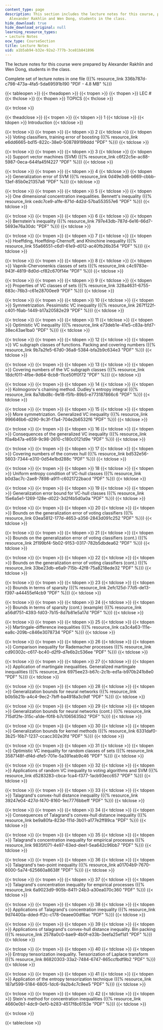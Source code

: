 ```yaml
---
content_type: page
description: This section includes the lecture notes for this course, prepared by
  Alexander Rakhlin and Wen Dong, students in the class.
hide_download: true
hide_download_original: null
learning_resource_types:
- Lecture Notes
ocw_type: CourseSection
title: Lecture Notes
uid: a1b5ab94-b32e-92a2-777b-3ce81b841896
---
```


The lecture notes for this course were prepared by Alexander Rakhlin and Wen Dong, students in the class.

Complete set of lecture notes in one file ({{% resource_link 336b787d-c798-473a-4fa5-5da69591b190 "PDF - 4.8 MB" %}})

{{< tableopen >}}
{{< theadopen >}}
{{< tropen >}}
{{< thopen >}}
LEC #
{{< thclose >}}
{{< thopen >}}
TOPICS
{{< thclose >}}

{{< trclose >}}

{{< theadclose >}}
{{< tropen >}}
{{< tdopen >}}
1
{{< tdclose >}}
{{< tdopen >}}
Introduction
{{< tdclose >}}

{{< trclose >}}
{{< tropen >}}
{{< tdopen >}}
2
{{< tdclose >}}
{{< tdopen >}}
Voting classifiers, training error of boosting ({{% resource_link e6dd6665-bd15-822c-38e0-508789199ddd "PDF" %}})
{{< tdclose >}}

{{< trclose >}}
{{< tropen >}}
{{< tdopen >}}
3
{{< tdclose >}}
{{< tdopen >}}
Support vector machines (SVM) ({{% resource_link c6f22c5e-ac88-5987-0eca-644fa45f4227 "PDF" %}})
{{< tdclose >}}

{{< trclose >}}
{{< tropen >}}
{{< tdopen >}}
4
{{< tdclose >}}
{{< tdopen >}}
Generalization error of SVM ({{% resource_link 0d49e3d6-b669-cbbb-13ef-85b0e21357a8 "PDF" %}})
{{< tdclose >}}

{{< trclose >}}
{{< tropen >}}
{{< tdopen >}}
5
{{< tdclose >}}
{{< tdopen >}}
One dimensional concentration inequalities. Bennett's inequality ({{% resource_link cedc7ce9-a1fe-871d-4d2d-57ba553557e6 "PDF" %}})
{{< tdclose >}}

{{< trclose >}}
{{< tropen >}}
{{< tdopen >}}
6
{{< tdclose >}}
{{< tdopen >}}
Bernstein's inequality ({{% resource_link 797e43db-787d-6e16-66d7-5693e76a30dc "PDF" %}})
{{< tdclose >}}

{{< trclose >}}
{{< tropen >}}
{{< tdopen >}}
7
{{< tdclose >}}
{{< tdopen >}}
Hoeffding, Hoeffding-Chernoff, and Khinchine inequality ({{% resource_link 55a66551-c6d1-61e9-d012-ac40fb26b354 "PDF" %}})
{{< tdclose >}}

{{< trclose >}}
{{< tropen >}}
{{< tdopen >}}
8
{{< tdclose >}}
{{< tdopen >}}
Vapnik-Chervonenkis classes of sets ({{% resource_link c4c9783e-943f-4819-8d0d-cf82c670f14e "PDF" %}})
{{< tdclose >}}

{{< trclose >}}
{{< tropen >}}
{{< tdopen >}}
9
{{< tdclose >}}
{{< tdopen >}}
Properties of VC classes of sets ({{% resource_link 328a4631-6755-683c-76b3-c61e28700ee9 "PDF" %}})
{{< tdclose >}}

{{< trclose >}}
{{< tropen >}}
{{< tdopen >}}
10
{{< tdclose >}}
{{< tdopen >}}
Symmetrization. Pessimistic VC inequality ({{% resource_link 267f122f-c401-f6ab-1449-b17a20582e29 "PDF" %}})
{{< tdclose >}}

{{< trclose >}}
{{< tropen >}}
{{< tdopen >}}
11
{{< tdclose >}}
{{< tdopen >}}
Optimistic VC inequality ({{% resource_link e73deb1e-41e5-c83a-bfd7-38ec43ae1ba0 "PDF" %}})
{{< tdclose >}}

{{< trclose >}}
{{< tropen >}}
{{< tdopen >}}
12
{{< tdclose >}}
{{< tdopen >}}
VC subgraph classes of functions. Packing and covering numbers ({{% resource_link 9b7a2fe5-67d0-36a8-5384-bfa2b9c634e3 "PDF" %}})
{{< tdclose >}}

{{< trclose >}}
{{< tropen >}}
{{< tdopen >}}
13
{{< tdclose >}}
{{< tdopen >}}
Covering numbers of the VC subgraph classes ({{% resource_link 18dcf011-4fbe-9d64-8cb8-11ce50ff0f72 "PDF" %}})
{{< tdclose >}}

{{< trclose >}}
{{< tropen >}}
{{< tdopen >}}
14
{{< tdclose >}}
{{< tdopen >}}
Kolmogorov's chaining method. Dudley's entropy integral ({{% resource_link 8a7dbd8c-9e18-f5fb-89b5-e773187866c6 "PDF" %}})
{{< tdclose >}}

{{< trclose >}}
{{< tropen >}}
{{< tdopen >}}
15
{{< tdclose >}}
{{< tdopen >}}
More symmetrization. Generalized VC inequality ({{% resource_link 996646b6-d290-9c3f-f7a4-704e2b6532f6 "PDF" %}})
{{< tdclose >}}

{{< trclose >}}
{{< tropen >}}
{{< tdopen >}}
16
{{< tdclose >}}
{{< tdopen >}}
Consequences of the generalized VC inequality ({{% resource_link f0a4b47a-e659-9c98-2610-c180c0121d9e "PDF" %}})
{{< tdclose >}}

{{< trclose >}}
{{< tropen >}}
{{< tdopen >}}
17
{{< tdclose >}}
{{< tdopen >}}
Covering numbers of the convex hull ({{% resource_link bd532e56-5603-7344-e310-0d54e1bd288c "PDF" %}})
{{< tdclose >}}

{{< trclose >}}
{{< tropen >}}
{{< tdopen >}}
18
{{< tdclose >}}
{{< tdopen >}}
Uniform entropy condition of VC-hull classes ({{% resource_link b0d3ac7c-2ae8-7898-a911-c6021722bacd "PDF" %}})
{{< tdclose >}}

{{< trclose >}}
{{< tropen >}}
{{< tdopen >}}
19
{{< tdclose >}}
{{< tdopen >}}
Generalization error bound for VC-hull classes ({{% resource_link 15e6a5e1-1269-128e-d022-3d2f4b5d0a0a "PDF" %}})
{{< tdclose >}}

{{< trclose >}}
{{< tropen >}}
{{< tdopen >}}
20
{{< tdclose >}}
{{< tdopen >}}
Bounds on the generalization error of voting classifiers ({{% resource_link 03ea5812-177d-4653-a356-2843d091c252 "PDF" %}})
{{< tdclose >}}

{{< trclose >}}
{{< tropen >}}
{{< tdopen >}}
21
{{< tdclose >}}
{{< tdopen >}}
Bounds on the generalization error of voting classifiers (cont.) ({{% resource_link 2f199bf4-5b02-9153-0317-782b5dbdea62 "PDF" %}})
{{< tdclose >}}

{{< trclose >}}
{{< tropen >}}
{{< tdopen >}}
22
{{< tdclose >}}
{{< tdopen >}}
Bounds on the generalization error of voting classifiers (cont.) ({{% resource_link 33be23db-e6a9-715b-42f8-75a8218ede32 "PDF" %}})
{{< tdclose >}}

{{< trclose >}}
{{< tropen >}}
{{< tdopen >}}
23
{{< tdclose >}}
{{< tdopen >}}
Bounds in terms of sparsity ({{% resource_link 2efc125d-77d5-de13-f397-a44455ef4cb9 "PDF" %}})
{{< tdclose >}}

{{< trclose >}}
{{< tropen >}}
{{< tdopen >}}
24
{{< tdclose >}}
{{< tdopen >}}
Bounds in terms of sparsity (cont.) (example) ({{% resource_link a56df751-4393-fd03-7b15-8d7b81e5a17d "PDF" %}})
{{< tdclose >}}

{{< trclose >}}
{{< tropen >}}
{{< tdopen >}}
25
{{< tdclose >}}
{{< tdopen >}}
Martingale-difference inequalities ({{% resource_link ca3c4a63-111e-ea8c-209b-c846e3078734 "PDF" %}})
{{< tdclose >}}

{{< trclose >}}
{{< tropen >}}
{{< tdopen >}}
26
{{< tdclose >}}
{{< tdopen >}}
Comparison inequality for Rademacher processes ({{% resource_link cd90302c-c617-bc40-d2f9-d7e6b2c536ee "PDF" %}})
{{< tdclose >}}

{{< trclose >}}
{{< tropen >}}
{{< tdopen >}}
27
{{< tdclose >}}
{{< tdopen >}}
Application of martingale inequalities. Generalized martingale inequalities ({{% resource_link 6975ee23-b67c-2c1b-ed1a-b970b241b8e0 "PDF" %}})
{{< tdclose >}}

{{< trclose >}}
{{< tropen >}}
{{< tdopen >}}
28
{{< tdclose >}}
{{< tdopen >}}
Generalization bounds for neural networks ({{% resource_link b0b5b21b-a4c4-9ec2-7bff-ba4918a3c9df "PDF" %}})
{{< tdclose >}}

{{< trclose >}}
{{< tropen >}}
{{< tdopen >}}
29
{{< tdclose >}}
{{< tdopen >}}
Generalization bounds for neural networks (cont.) ({{% resource_link 715df2fe-315c-a1de-f0f8-b7c1065635b2 "PDF" %}})
{{< tdclose >}}

{{< trclose >}}
{{< tropen >}}
{{< tdopen >}}
30
{{< tdclose >}}
{{< tdopen >}}
Generalization bounds for kernel methods ({{% resource_link 6331daf0-3b25-16b7-1237-ccacc302e3fd "PDF" %}})
{{< tdclose >}}

{{< trclose >}}
{{< tropen >}}
{{< tdopen >}}
31
{{< tdclose >}}
{{< tdopen >}}
Optimistic VC inequality for random classes of sets ({{% resource_link 3587148f-df4d-dfe5-701e-5a391eab9c46 "PDF" %}})
{{< tdclose >}}

{{< trclose >}}
{{< tropen >}}
{{< tdopen >}}
32
{{< tdclose >}}
{{< tdopen >}}
Applications of random VC inequality to voting algorithms and SVM ({{% resource_link d5283283-cbca-1ca4-f377-1acb93ecc657 "PDF" %}})
{{< tdclose >}}

{{< trclose >}}
{{< tropen >}}
{{< tdopen >}}
33
{{< tdclose >}}
{{< tdopen >}}
Talagrand's convex-hull distance inequality ({{% resource_link 39247e04-427d-f470-8160-1ec7776bbeff "PDF" %}})
{{< tdclose >}}

{{< trclose >}}
{{< tropen >}}
{{< tdopen >}}
34
{{< tdclose >}}
{{< tdopen >}}
Consequences of Talagrand's convex-hull distance inequality ({{% resource_link be9a80fa-823d-111d-3b01-a177e2ff89ca "PDF" %}})
{{< tdclose >}}

{{< trclose >}}
{{< tropen >}}
{{< tdopen >}}
35
{{< tdclose >}}
{{< tdopen >}}
Talagrand's concentration inequality for empirical processes ({{% resource_link 9835f071-4e97-63ed-dee1-5ea642c96bb7 "PDF" %}})
{{< tdclose >}}

{{< trclose >}}
{{< tropen >}}
{{< tdopen >}}
36
{{< tdclose >}}
{{< tdopen >}}
Talagrand's two-point inequality ({{% resource_link a01704b9-7670-6000-5a74-625660a8638f "PDF" %}})
{{< tdclose >}}

{{< trclose >}}
{{< tropen >}}
{{< tdopen >}}
37
{{< tdclose >}}
{{< tdopen >}}
Talagrand's concentration inequality for empirical processes ({{% resource_link 6a9023d9-905b-8411-24b3-a30ea070c360 "PDF" %}})
{{< tdclose >}}

{{< trclose >}}
{{< tropen >}}
{{< tdopen >}}
38
{{< tdclose >}}
{{< tdopen >}}
Applications of Talagrand's concentration inequality ({{% resource_link 9d74400a-dded-ff2c-c178-0eaee00df6ac "PDF" %}})
{{< tdclose >}}

{{< trclose >}}
{{< tropen >}}
{{< tdopen >}}
39
{{< tdclose >}}
{{< tdopen >}}
Applications of talagrand's convex-hull distance inequality. Bin packing ({{% resource_link 2578a0c0-bae9-4b0f-e33b-3eefa25ef1d1 "PDF" %}})
{{< tdclose >}}

{{< trclose >}}
{{< tropen >}}
{{< tdopen >}}
40
{{< tdclose >}}
{{< tdopen >}}
Entropy tensorization inequality. Tensorization of Laplace transform ({{% resource_link 86820303-33a2-7484-6747-865ccfbdf9b2 "PDF" %}})
{{< tdclose >}}

{{< trclose >}}
{{< tropen >}}
{{< tdopen >}}
41
{{< tdclose >}}
{{< tdopen >}}
Application of the entropy tensorization technique ({{% resource_link 187af599-5184-6805-1dc6-9a2b4c7c9ee5 "PDF" %}})
{{< tdclose >}}

{{< trclose >}}
{{< tropen >}}
{{< tdopen >}}
42
{{< tdclose >}}
{{< tdopen >}}
Stein's method for concentration inequalities ({{% resource_link 4660e0b1-4dc9-0ef0-b283-4517f8c6153e "PDF" %}})
{{< tdclose >}}

{{< trclose >}}

{{< tableclose >}}